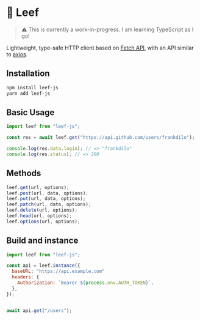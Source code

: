 # 🍃 Leef

> ⚠️ This is currently a work-in-progress. I am learning TypeScript as I go!

Lightweight, type-safe HTTP client based on [Fetch API](https://developer.mozilla.org/en-US/docs/Web/API/Fetch_API), with an API similar to [axios](https://github.com/axios/axios).

## Installation

```sh
npm install leef-js
yarn add leef-js
```

## Basic Usage

```js
import leef from "leef-js";

const res = await leef.get("https://api.github.com/users/frankdilo");

console.log(res.data.login); // => "frankdilo"
console.log(res.status); // => 200
```

## Methods

```js
leef.get(url, options);
leef.post(url, data, options);
leef.put(url, data, options);
leef.patch(url, data, options);
leef.delete(url, options);
leef.head(url, options);
leef.options(url, options);
```

## Build and instance

```js
import leef from "leef-js";

const api = leef.instance({
  baseURL: "https://api.example.com"
  headers: {
    Authorization: `Bearer ${process.env.AUTH_TOKEN}`,
  },
});


await api.get("/users");
```
